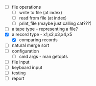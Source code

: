 - [ ] file operations
  - [ ] write to file (at index)
  - [ ] read from file (at index)
  - [ ] print_file (maybe just calling cat???)
- [ ] a tape type - representing a file?
- [x] a record type - x1,x2,x3,x4,x5
  - [x] comparing records
- [ ] natural merge sort
- [ ] configuration
  - [ ] cmd args - man getopts
- [ ] file input
- [ ] keyboard input
- [ ] testing
- [ ] report
